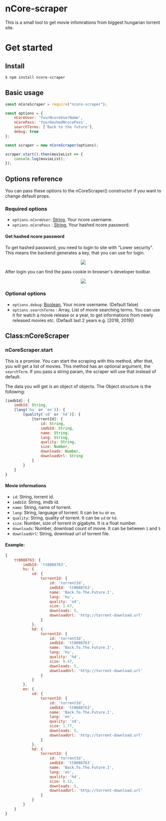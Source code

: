 # nCore-scraper

This is a small tool to get movie infomrations from biggest hungarian torrent site.

# Get started

## Install

```sh
$ npm install ncore-scraper
```

## Basic usage

```js
const nCoreScraper = require("ncore-scraper");

const options = {
    nCoreUser: 'YourNcoreUserName',
    nCorePass: 'YourHashedNcorePass',
    searchTerms: ['Back to the future'],
    debug: true
};

const scraper = new nCoreScraper(options);

scraper.start().then(movieList => {
    console.log(movieList);
});
```

## Options reference
You can pass these options to the nCoreScraper() constructor if you want to change default props.

### Required options
 * `options.nCoreUser`: [String](https://developer.mozilla.org/en-US/docs/Web/JavaScript/Data_structures#String_type), Your ncore username.
 * `options.nCorePass` : [String](https://developer.mozilla.org/en-US/docs/Web/JavaScript/Data_structures#String_type), Your hashed ncore password.

#### Get hashed ncore password
To get hashed password, you need to login to site with "Lower security". This means the backend generates a key, that you can use for login.

<p align="center">
    <img src="https://gist.githubusercontent.com/nfjodor/dc2ceece26b866451238779518c7a9fc/raw/54da831ed4404502ca033e1742e29f64c2438c6e/ncore-login.png">
</p>

After login you can find the pass cookie in browser's developer toolbar.

<p align="center">
    <img src="https://gist.githubusercontent.com/nfjodor/dc2ceece26b866451238779518c7a9fc/raw/54da831ed4404502ca033e1742e29f64c2438c6e/ncore-cookie.png">
</p>

### Optional options
 * `options.debug`: [Boolean](https://developer.mozilla.org/en-US/docs/Web/JavaScript/Data_structures#Boolean_type), Your ncore username. (Default false)
 * `options.searchTerms` : Array, List of movie searching terms. You can use it for watch a movie release or a year, to get informations from newly released movies etc. (Default last 2 years e.g. [2018, 2019])

## Class:nCoreScraper
### nCoreScraper.start
This is a promise. You can start the scraping with this method, after that, you will get a list of movies.
This method has an optional argument, the `searchTerm`. If you pass a string param, the scraper will use that instead of default.

The data you will get is an object of objects. The Object structure is the following:
```js
[imdbId]: {
    imdbId: String,
    [lang(`hu` or `en`)]: {
        [quality(`sd` or `hd`)]: {
            [torrentId]: {
                id: String,
                imdbId: String,
                name: String,
                lang: String,
                quality: String,
                size: Number,
                downloads: Number,
                downloadUrl: String
            }
        }
    }
}
```

#### Movie informations
 * `id`: String, torrent id.
 * `imdbId`: String, imdb id.
 * `name`: String, name of torrent.
 * `lang`: String, language of torrent. It can be `hu` or `en`.
 * `quality`: String, quality of torrent. It can be `sd` or `hd`.
 * `size`: Number, size of torrent in gigabyte. It is a float number.
 * `downloads`: Number, download count of movie. It can be between `1` and `5`
 * `downloadUrl`: String, download url of torrent file.

#### Example:
```js
{
    tt0088763: {
        imdbId: 'tt0088763',
        hu: {
            sd: {
                torrentId: {
                    id: 'torrentId',
                    imdbId: 'tt0088763',
                    name: 'Back.To.The.Future.I',
                    lang: 'hu',
                    quality: 'sd',
                    size: 1.67,
                    downloads: 5,
                    downloadUrl: 'http://torrent-download.url' 
                }
            },
            hd: {
                torrentId: {
                    id: 'torrentId',
                    imdbId: 'tt0088763',
                    name: 'Back.To.The.Future.I',
                    lang: 'hu',
                    quality: 'hd',
                    size: 9.47,
                    downloads: 5,
                    downloadUrl: 'http://torrent-download.url' 
                }
            }
        },
        en: {
            sd: {
                torrentId: {
                    id: 'torrentId',
                    imdbId: 'tt0088763',
                    name: 'Back.To.The.Future.I',
                    lang: 'en',
                    quality: 'sd',
                    size: 1.77,
                    downloads: 5,
                    downloadUrl: 'http://torrent-download.url' 
                }
            },
            hd: {
                torrentId: {
                    id: 'torrentId',
                    imdbId: 'tt0088763',
                    name: 'Back.To.The.Future.I',
                    lang: 'en',
                    quality: 'hd',
                    size: 8.12,
                    downloads: 5,
                    downloadUrl: 'http://torrent-download.url' 
                }
            }
        }
    }
}
```
